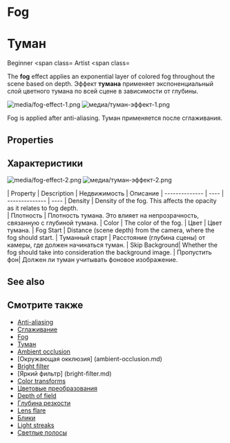 # Fog
# Туман

<span class="label label-doc-level">Beginner</span>
<span class=
<span class="label label-doc-audience">Artist</span>
<span class=

The **fog** effect applies an exponential layer of colored fog throughout the scene based on depth.
Эффект **тумана** применяет экспоненциальный слой цветного тумана по всей сцене в зависимости от глубины.

![media/fog-effect-1.png](media/fog-effect-1.png) 
![медиа/туман-эффект-1.png](медиа/туман-эффект-1.png)

Fog is applied after anti-aliasing.
Туман применяется после сглаживания.

## Properties
## Характеристики

![media/fog-effect-2.png](media/fog-effect-2.png) 
![медиа/туман-эффект-2.png](медиа/туман-эффект-2.png)

| Property       | Description 
|  Недвижимость |  Описание
| -------------- | ---- 
|  -------------- |  ----
| Density        | Density of the fog. This affects the opacity as it relates to fog depth.       
|  Плотность |  Плотность тумана.  Это влияет на непрозрачность, связанную с глубиной тумана.
| Color          | The color of the fog.
|  Цвет |  Цвет тумана.
| Fog Start      | Distance (scene depth) from the camera, where the fog should start.
|  Туманный старт |  Расстояние (глубина сцены) от камеры, где должен начинаться туман.
| Skip Background| Whether the fog should take into consideration the background image.
|  Пропустить фон|  Должен ли туман учитывать фоновое изображение.

## See also
## Смотрите также

* [Anti-aliasing](anti-aliasing.md)
* [Сглаживание](anti-aliasing.md)
* [Fog](fog.md)
* [Туман](fog.md)
* [Ambient occlusion](ambient-occlusion.md)
* [Окружающая окклюзия] (ambient-occlusion.md)
* [Bright filter](bright-filter.md)
* [Яркий фильтр] (bright-filter.md)
* [Color transforms](color-transforms/index.md)
* [Цветовые преобразования](color-transforms/index.md)
* [Depth of field](depth-of-field.md)
* [Глубина резкости](depth-of-field.md)
* [Lens flare](lens-flare.md)
* [Блики](lens-flare.md)
* [Light streaks](light-streaks.md)
* [Светлые полосы](light-streaks.md)

